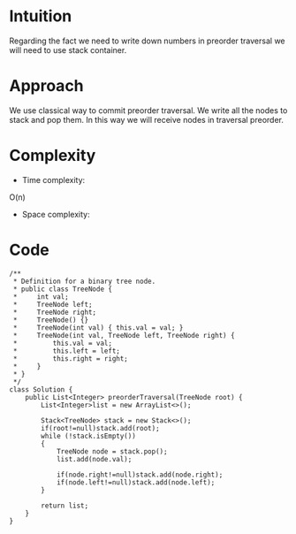 # Intuition
<!-- Describe your first thoughts on how to solve this problem. -->
Regarding the fact we need to write down numbers in preorder traversal we will need to use stack container.
# Approach
<!-- Describe your approach to solving the problem. -->
We use classical way to commit preorder traversal. We write all the nodes to stack and pop them. In this way we will receive nodes in traversal preorder.
# Complexity
- Time complexity:
<!-- Add your time complexity here, e.g. $$O(n)$$ -->
O(n)
- Space complexity:
<!-- Add your space complexity here, e.g. $$O(n)$$ -->

# Code
```
/**
 * Definition for a binary tree node.
 * public class TreeNode {
 *     int val;
 *     TreeNode left;
 *     TreeNode right;
 *     TreeNode() {}
 *     TreeNode(int val) { this.val = val; }
 *     TreeNode(int val, TreeNode left, TreeNode right) {
 *         this.val = val;
 *         this.left = left;
 *         this.right = right;
 *     }
 * }
 */
class Solution {
    public List<Integer> preorderTraversal(TreeNode root) {
        List<Integer>list = new ArrayList<>();

        Stack<TreeNode> stack = new Stack<>();
        if(root!=null)stack.add(root);
        while (!stack.isEmpty())
        {
            TreeNode node = stack.pop();
            list.add(node.val);
            
            if(node.right!=null)stack.add(node.right);
            if(node.left!=null)stack.add(node.left);
        }

        return list;
    }
}
```